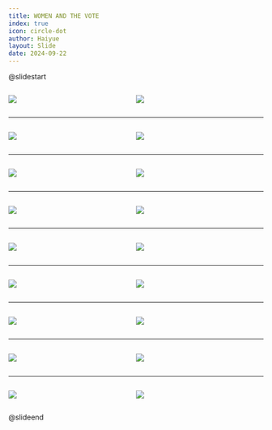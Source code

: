 ```yaml
---
title: WOMEN AND THE VOTE
index: true
icon: circle-dot
author: Haiyue
layout: Slide
date: 2024-09-22
---
```

 
@slidestart

<div style="display:flex">
<div style="flex:1">

![](https://raw.githubusercontent.com/yclord/reading/refs/heads/master/english/Level-V/WOMEN%20AND%20THE%20VOTE/001.webp)
</div>
<div style="flex:1">

![](https://raw.githubusercontent.com/yclord/reading/refs/heads/master/english/Level-V/WOMEN%20AND%20THE%20VOTE/002.webp)
</div>
</div>

---

<div style="display:flex">
<div style="flex:1">

![](https://raw.githubusercontent.com/yclord/reading/refs/heads/master/english/Level-V/WOMEN%20AND%20THE%20VOTE/003.webp)
</div>
<div style="flex:1">

![](https://raw.githubusercontent.com/yclord/reading/refs/heads/master/english/Level-V/WOMEN%20AND%20THE%20VOTE/004.webp)
</div>
</div>

---

<div style="display:flex">
<div style="flex:1">

![](https://raw.githubusercontent.com/yclord/reading/refs/heads/master/english/Level-V/WOMEN%20AND%20THE%20VOTE/005.webp)
</div>
<div style="flex:1">

![](https://raw.githubusercontent.com/yclord/reading/refs/heads/master/english/Level-V/WOMEN%20AND%20THE%20VOTE/006.webp)
</div>
</div>

---

<div style="display:flex">
<div style="flex:1">

![](https://raw.githubusercontent.com/yclord/reading/refs/heads/master/english/Level-V/WOMEN%20AND%20THE%20VOTE/007.webp)
</div>
<div style="flex:1">

![](https://raw.githubusercontent.com/yclord/reading/refs/heads/master/english/Level-V/WOMEN%20AND%20THE%20VOTE/008.webp)
</div>
</div>

---

<div style="display:flex">
<div style="flex:1">

![](https://raw.githubusercontent.com/yclord/reading/refs/heads/master/english/Level-V/WOMEN%20AND%20THE%20VOTE/009.webp)
</div>
<div style="flex:1">

![](https://raw.githubusercontent.com/yclord/reading/refs/heads/master/english/Level-V/WOMEN%20AND%20THE%20VOTE/010.webp)
</div>
</div>

---

<div style="display:flex">
<div style="flex:1">

![](https://raw.githubusercontent.com/yclord/reading/refs/heads/master/english/Level-V/WOMEN%20AND%20THE%20VOTE/011.webp)
</div>
<div style="flex:1">

![](https://raw.githubusercontent.com/yclord/reading/refs/heads/master/english/Level-V/WOMEN%20AND%20THE%20VOTE/012.webp)
</div>
</div>

---

<div style="display:flex">
<div style="flex:1">

![](https://raw.githubusercontent.com/yclord/reading/refs/heads/master/english/Level-V/WOMEN%20AND%20THE%20VOTE/013.webp)
</div>
<div style="flex:1">

![](https://raw.githubusercontent.com/yclord/reading/refs/heads/master/english/Level-V/WOMEN%20AND%20THE%20VOTE/014.webp)
</div>
</div>

---

<div style="display:flex">
<div style="flex:1">

![](https://raw.githubusercontent.com/yclord/reading/refs/heads/master/english/Level-V/WOMEN%20AND%20THE%20VOTE/015.webp)
</div>
<div style="flex:1">

![](https://raw.githubusercontent.com/yclord/reading/refs/heads/master/english/Level-V/WOMEN%20AND%20THE%20VOTE/016.webp)
</div>
</div>

---

<div style="display:flex">
<div style="flex:1">

![](https://raw.githubusercontent.com/yclord/reading/refs/heads/master/english/Level-V/WOMEN%20AND%20THE%20VOTE/017.webp)
</div>
<div style="flex:1">

![](https://raw.githubusercontent.com/yclord/reading/refs/heads/master/english/Level-V/WOMEN%20AND%20THE%20VOTE/018.webp)
</div>
</div>

@slideend